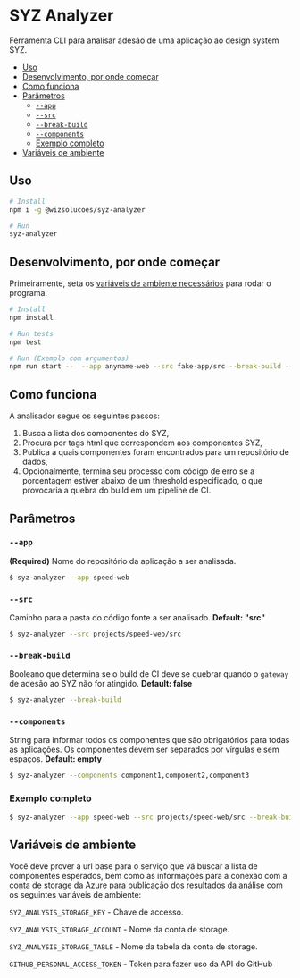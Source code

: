 <!-- omit in toc -->
# SYZ Analyzer

Ferramenta CLI para analisar adesão de uma aplicação ao design system SYZ.

- [Uso](#uso)
- [Desenvolvimento, por onde começar](#desenvolvimento-por-onde-começar)
- [Como funciona](#como-funciona)
- [Parâmetros](#parâmetros)
  - [`--app`](#--app)
  - [`--src`](#--src)
  - [`--break-build`](#--break-build)
  - [`--components`](#--components)
  - [Exemplo completo](#exemplo-completo)
- [Variáveis de ambiente](#variáveis-de-ambiente)

## Uso
```bash
# Install
npm i -g @wizsolucoes/syz-analyzer

# Run
syz-analyzer
```

## Desenvolvimento, por onde começar
Primeiramente, seta os [variáveis de ambiente necessários](#variáveis-de-ambiente) para rodar o programa.

```bash
# Install
npm install

# Run tests
npm test

# Run (Exemplo com argumentos)
npm run start --  --app anyname-web --src fake-app/src --break-build --components wiz-privacy,wiz-xpto
```

## Como funciona
A analisador segue os seguintes passos:
1. Busca a lista dos componentes do SYZ,
2. Procura por tags html que correspondem aos componentes SYZ,
3. Publica a quais componentes foram encontrados para um repositório de dados,
4. Opcionalmente, termina seu processo com código de erro se a porcentagem estiver abaixo de um threshold especificado, o que provocaria a quebra do build em um pipeline de CI. 

## Parâmetros
### `--app` 
**(Required)** Nome do repositório da aplicação a ser analisada.

```sh
$ syz-analyzer --app speed-web
```

### `--src`
Caminho para a pasta do código fonte a ser analisado. **Default: "src"**

```sh
$ syz-analyzer --src projects/speed-web/src
```

### `--break-build`
Booleano que determina se o build de CI deve se quebrar quando o `gateway` de adesão ao SYZ não for atingido. **Default: false**

```sh
$ syz-analyzer --break-build
```

### `--components`
String para informar todos os componentes que são obrigatórios para todas as aplicações.
Os componentes devem ser separados por vírgulas e sem espaços. **Default: empty**

```sh
$ syz-analyzer --components component1,component2,component3
```

### Exemplo completo
```sh
$ syz-analyzer --app speed-web --src projects/speed-web/src --break-build --components wiz-privacy
```

## Variáveis de ambiente
Você deve prover a url base para o serviço que vá buscar a lista de componentes esperados, bem como as informações para a conexão com a conta de storage da Azure para publicação dos resultados da análise com os seguintes variáveis de ambiente:

`SYZ_ANALYSIS_STORAGE_KEY` - Chave de accesso.

`SYZ_ANALYSIS_STORAGE_ACCOUNT` - Nome da conta de storage.

`SYZ_ANALYSIS_STORAGE_TABLE` - Nome da tabela da conta de storage.

`GITHUB_PERSONAL_ACCESS_TOKEN` - Token para fazer uso da API do GitHub

